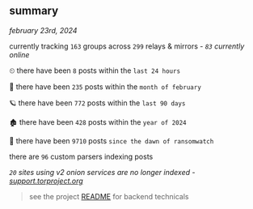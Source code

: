 
## summary
_february 23rd, 2024_

currently tracking `163` groups across `299` relays & mirrors - _`83` currently online_

⏲ there have been `8` posts within the `last 24 hours`

🦈 there have been `235` posts within the `month of february`

🪐 there have been `772` posts within the `last 90 days`

🏚 there have been `428` posts within the `year of 2024`

🦕 there have been `9710` posts `since the dawn of ransomwatch`

there are `96` custom parsers indexing posts

_`20` sites using v2 onion services are no longer indexed - [support.torproject.org](https://support.torproject.org/onionservices/v2-deprecation/)_

> see the project [README](https://github.com/joshhighet/ransomwatch#ransomwatch--) for backend technicals
